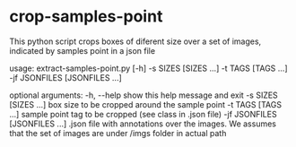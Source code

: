 # crop-samples-point
This python script crops boxes of diferent size over a set of images, indicated by samples point in a json file

usage: extract-samples-point.py [-h] -s SIZES [SIZES ...] -t TAGS [TAGS ...]
                                -jf JSONFILES [JSONFILES ...]

optional arguments:
  -h, --help            show this help message and exit
  -s SIZES [SIZES ...]  box size to be cropped around the sample point
  -t TAGS [TAGS ...]    sample point tag to be cropped (see class in .json file)
  -jf JSONFILES [JSONFILES ...]
                        .json file with annotations over the images. We assumes that the set of images are under /imgs folder in actual path

